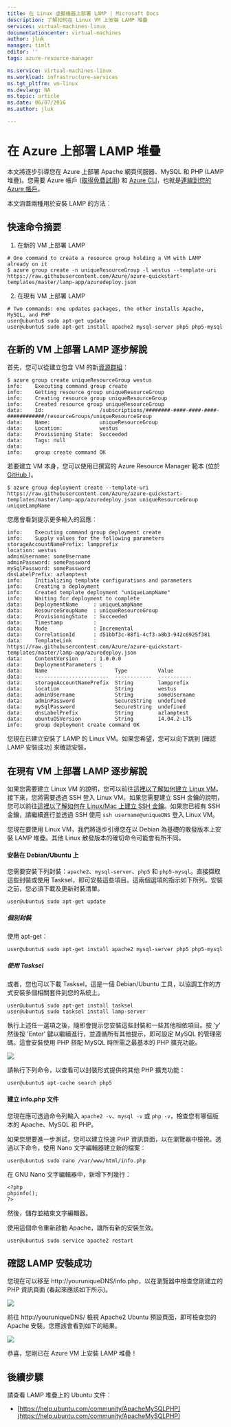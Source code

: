 ```yaml
---
title: 在 Linux 虛擬機器上部署 LAMP | Microsoft Docs
description: 了解如何在 Linux VM 上安裝 LAMP 堆疊
services: virtual-machines-linux
documentationcenter: virtual-machines
author: jluk
manager: timlt
editor: ''
tags: azure-resource-manager

ms.service: virtual-machines-linux
ms.workload: infrastructure-services
ms.tgt_pltfrm: vm-linux
ms.devlang: NA
ms.topic: article
ms.date: 06/07/2016
ms.author: jluk

---
```

# 在 Azure 上部署 LAMP 堆疊
本文將逐步引導您在 Azure 上部署 Apache 網頁伺服器、MySQL 和 PHP (LAMP 堆疊)。您需要 Azure 帳戶 ([取得免費試用](https://azure.microsoft.com/pricing/free-trial/)) 和 [Azure CLI](../xplat-cli-install.md)，也就是[連線到您的 Azure 帳戶](../xplat-cli-connect.md)。

本文涵蓋兩種用於安裝 LAMP 的方法︰

## 快速命令摘要
1) 在新的 VM 上部署 LAMP

```
# One command to create a resource group holding a VM with LAMP already on it
$ azure group create -n uniqueResourceGroup -l westus --template-uri https://raw.githubusercontent.com/Azure/azure-quickstart-templates/master/lamp-app/azuredeploy.json
```

2) 在現有 VM 上部署 LAMP

```
# Two commands: one updates packages, the other installs Apache, MySQL, and PHP
user@ubuntu$ sudo apt-get update
user@ubuntu$ sudo apt-get install apache2 mysql-server php5 php5-mysql
```

## 在新的 VM 上部署 LAMP 逐步解說
首先，您可以從建立包含 VM 的新[資源群組](../resource-group-overview.md)：

    $ azure group create uniqueResourceGroup westus
    info:    Executing command group create
    info:    Getting resource group uniqueResourceGroup
    info:    Creating resource group uniqueResourceGroup
    info:    Created resource group uniqueResourceGroup
    data:    Id:                  /subscriptions/########-####-####-####-############/resourceGroups/uniqueResourceGroup
    data:    Name:                uniqueResourceGroup
    data:    Location:            westus
    data:    Provisioning State:  Succeeded
    data:    Tags: null
    data:
    info:    group create command OK

若要建立 VM 本身，您可以使用已撰寫的 Azure Resource Manager 範本 (位於 [GitHub ](https://github.com/Azure/azure-quickstart-templates/tree/master/lamp-app))。

    $ azure group deployment create --template-uri https://raw.githubusercontent.com/Azure/azure-quickstart-templates/master/lamp-app/azuredeploy.json uniqueResourceGroup uniqueLampName

您應會看到提示更多輸入的回應︰

    info:    Executing command group deployment create
    info:    Supply values for the following parameters
    storageAccountNamePrefix: lampprefix
    location: westus
    adminUsername: someUsername
    adminPassword: somePassword
    mySqlPassword: somePassword
    dnsLabelPrefix: azlamptest
    info:    Initializing template configurations and parameters
    info:    Creating a deployment
    info:    Created template deployment "uniqueLampName"
    info:    Waiting for deployment to complete
    data:    DeploymentName     : uniqueLampName
    data:    ResourceGroupName  : uniqueResourceGroup
    data:    ProvisioningState  : Succeeded
    data:    Timestamp          :
    data:    Mode               : Incremental
    data:    CorrelationId      : d51bbf3c-88f1-4cf3-a8b3-942c6925f381
    data:    TemplateLink       : https://raw.githubusercontent.com/Azure/azure-quickstart-templates/master/lamp-app/azuredeploy.json
    data:    ContentVersion     : 1.0.0.0
    data:    DeploymentParameters :
    data:    Name                      Type          Value
    data:    ------------------------  ------------  -----------
    data:    storageAccountNamePrefix  String        lampprefix
    data:    location                  String        westus
    data:    adminUsername             String        someUsername
    data:    adminPassword             SecureString  undefined
    data:    mySqlPassword             SecureString  undefined
    data:    dnsLabelPrefix            String        azlamptest
    data:    ubuntuOSVersion           String        14.04.2-LTS
    info:    group deployment create command OK

您現在已建立安裝了 LAMP 的 Linux VM。如果您希望，您可以向下跳到 [確認 LAMP 安裝成功] 來確認安裝。

## 在現有 VM 上部署 LAMP 逐步解說
如果您需要建立 Linux VM 的說明，您可以前往[這裡以了解如何建立 Linux VM](virtual-machines-linux-quick-create-cli.md)。接下來，您將需要透過 SSH 登入 Linux VM。如果您需要建立 SSH 金鑰的說明，您可以前往[這裡以了解如何在 Linux/Mac 上建立 SSH 金鑰](virtual-machines-linux-mac-create-ssh-keys.md)。如果您已經有 SSH 金鑰，請繼續進行並透過 SSH 使用 `ssh username@uniqueDNS` 登入 Linux VM。

您現在要使用 Linux VM，我們將逐步引導您在以 Debian 為基礎的散發版本上安裝 LAMP 堆疊。其他 Linux 散發版本的確切命令可能會有所不同。

#### 安裝在 Debian/Ubuntu 上
您需要安裝下列封裝：`apache2`、`mysql-server`、`php5` 和 `php5-mysql`。直接擷取這些封裝或使用 Tasksel，即可安裝這些項目。這兩個選項的指示如下所列。安裝之前，您必須下載及更新封裝清單。

    user@ubuntu$ sudo apt-get update

##### 個別封裝
使用 apt-get：

    user@ubuntu$ sudo apt-get install apache2 mysql-server php5 php5-mysql

##### 使用 Tasksel
或者，您也可以下載 Tasksel，這是一個 Debian/Ubuntu 工具，以協調工作的方式安裝多個相關套件到您的系統上。

    user@ubuntu$ sudo apt-get install tasksel
    user@ubuntu$ sudo tasksel install lamp-server

執行上述任一選項之後，隨即會提示您安裝這些封裝和一些其他相依項目。按 'y' 然後按 'Enter' 鍵以繼續進行，並遵循所有其他提示，即可設定 MySQL 的管理密碼。這會安裝使用 PHP 搭配 MySQL 時所需之最基本的 PHP 擴充功能。

![][1]

請執行下列命令，以查看可以封裝形式提供的其他 PHP 擴充功能：

    user@ubuntu$ apt-cache search php5


#### 建立 info.php 文件
您現在應可透過命令列輸入 `apache2 -v`、`mysql -v` 或 `php -v`，檢查您有哪個版本的 Apache、MySQL 和 PHP。

如果您想要進一步測試，您可以建立快速 PHP 資訊頁面，以在瀏覽器中檢視。透過以下命令，使用 Nano 文字編輯器建立新的檔案︰

    user@ubuntu$ sudo nano /var/www/html/info.php

在 GNU Nano 文字編輯器中，新增下列幾行：

    <?php
    phpinfo();
    ?>

然後，儲存並結束文字編輯器。

使用這個命令重新啟動 Apache，讓所有新的安裝生效。

    user@ubuntu$ sudo service apache2 restart

## 確認 LAMP 安裝成功
您現在可以移至 http://youruniqueDNS/info.php，以在瀏覽器中檢查您剛建立的 PHP 資訊頁面 (看起來應該如下所示)。

![][2]

前往 http://youruniqueDNS/ 檢視 Apache2 Ubuntu 預設頁面，即可檢查您的 Apache 安裝。您應該會看到如下的結果。

![][3]

恭喜，您剛已在 Azure VM 上安裝 LAMP 堆疊！

## 後續步驟
請查看 LAMP 堆疊上的 Ubuntu 文件︰

* [https://help.ubuntu.com/community/ApacheMySQLPHP](https://help.ubuntu.com/community/ApacheMySQLPHP)

[1]: ./media/virtual-machines-linux-deploy-lamp-stack/configmysqlpassword-small.png
[2]: ./media/virtual-machines-linux-deploy-lamp-stack/phpsuccesspage.png
[3]: ./media/virtual-machines-linux-deploy-lamp-stack/apachesuccesspage.png

<!---HONumber=AcomDC_0824_2016-->